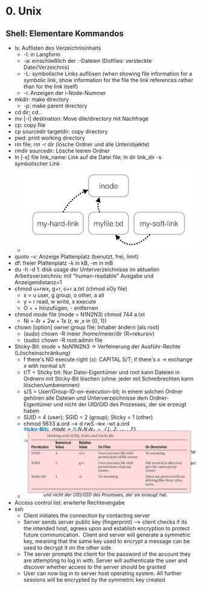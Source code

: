 # 0. Unix

## Shell: Elementare Kommandos
- ls: Auflisten des Verzeichnisinhalts
	- -l: in Langform
	- -a: einschließlich der .-Dateien (Dotfiles: versteckte Datei/Verzeichnis)
	- -L: symbolische Links auflösen (when  showing  file  information  for  a  symbolic  link,  show information for the file the link references rather than for the link itself)
	- -i: Anzeigen der i-Node-Nummer
- mkdir: make directory
	- -p: make parent directory
- cd dir; cd..
- mv \[-i] destination: Move dile/directory mit Nachfrage
- cp: copy file
- cp sourcedir targetdir: copy directory
- pwd: print working directory
- rm file; rm -r dir (lösche Ordner und alle Unterobjekte)
- rmdir sourcedir: Lösche leeren Ordner
- ln \[-s] file link_name: Link auf die Datei file; ln dir link_dir -s symbolischer Link
	- ![](../_assets/Pasted%20image%2020230110193743.png)
- quoto -v: Anzeige Plattenplatz (benutzt, frei, limit)
- df: freier Plattenplatz -k in kB, -m in mB
- du -h -d 1: disk usage der Unterverzeichnisse im aktuellen Arbeitsverzeichnis: mit "human-readable" Ausgabe und Anzeigendistanz=1
- chmod u+rwx, g+r, o+r a.txt (chmod xOy file)
	- x = u user, g group, o other, a all
	- y = r read, w write, x execute
	- O = + hinzufügen, - entfernen
- chmod mode file (mode = N1N2N3) chmod 744 a.txt
	- Ni = 4r + 2w + 1x (r, w ,x in {0, 1})
- chown \[option] owner:group file: Inhaber ändern (als root)
	- (sudo) chown -R meier /home/meier/dir (R=rekursiv)
	- (sudo) chown -R root:admin file
- Sticky-Bit: mode = NsN1N2N3 -> Verfeinerung der Ausführ-Rechte (Löscheinschränkung)
	- f there's NO execute right (x): CAPITAL S/T; if there's x -> exchange x with normal s/t
	- t/T = Sticky bit: Nur Datei-Eigentümer und root kann Dateien in Ordnern mit Sticky-Bit löschen (ohne: jeder mit Schreibrechten kann löschen/umbenennen)
	- s/S = User/Group-ID-on-execution-bit; in einem solchen Ordner gehören alle Dateien und Unterverzeichnisse dem Ordner-Eigentümer und nicht der UID/GID des Prozesses, der sie erzeugt haben
	- SUID = 4 (user); SGID = 2 (group); Sticky = 1 (other)
	- chmod 5633 a.ord --> d rwS -wx -wt a.ord
	- ![](../_assets/Pasted%20image%2020230110195815.png)
- Access control list: erwiterte Rechtevergabe
- ssh
	- Client initiates the connection by contacting server  
	- Server sends server public key (fingerprint) --> client checks if its the intended host, agrees upon and establish encryption to protect future communication.  Client and server will generate a symmetric key, meaning that the same key used to encrypt a message can be used to decrypt it on the other side. 
	- The server prompts the client for the password of the account they are attempting to log in with. Server will authenticate the user and discover whether access to the server should be granted  
	- User can now log in to server host operating system. All further sessions will be encrypted by the symmetric key created



